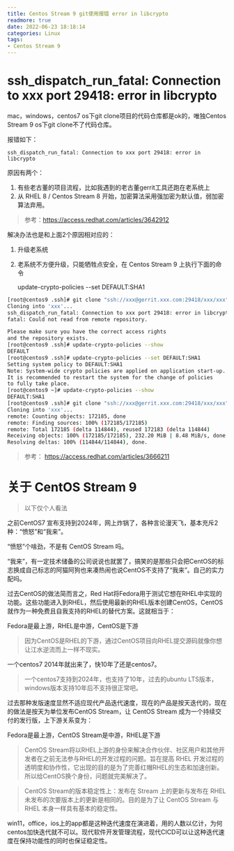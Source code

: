 ```yaml
---
title: Centos Stream 9 git使用报错 error in libcrypto
readmore: true
date: 2022-06-23 18:18:14
categories: Linux
tags:
- Centos Stream 9
---
```


# ssh_dispatch_run_fatal: Connection to xxx port 29418: error in libcrypto
mac，windows，centos7 os下git clone项目的代码仓库都是ok的，唯独Centos Stream 9 os下git clone不了代码仓库。

报错如下：

    ssh_dispatch_run_fatal: Connection to xxx port 29418: error in libcrypto

原因有两个：
1. 有些老古董的项目流程，比如我遇到的老古董gerrit工具还跑在老系统上
2. 从 RHEL 8 / Centos Stream 8 开始，加密算法采用强加密为默认值，弱加密算法弃用。

> 参考：https://access.redhat.com/articles/3642912

解决办法也是和上面2个原因相对应的：
1. 升级老系统
2. 老系统不方便升级，只能牺牲点安全，在 Centos Stream 9 上执行下面的命令

   update-crypto-policies --set DEFAULT:SHA1

```bash
[root@centos9 .ssh]# git clone "ssh://xxx@gerrit.xxx.com:29418/xxx/xxx"
Cloning into 'xxx'...
ssh_dispatch_run_fatal: Connection to xxx port 29418: error in libcrypto
fatal: Could not read from remote repository.

Please make sure you have the correct access rights
and the repository exists.
[root@centos9 .ssh]# update-crypto-policies --show
DEFAULT
[root@centos9 .ssh]# update-crypto-policies --set DEFAULT:SHA1
Setting system policy to DEFAULT:SHA1
Note: System-wide crypto policies are applied on application start-up.
It is recommended to restart the system for the change of policies
to fully take place.
[root@centos9 ~]# update-crypto-policies --show
DEFAULT:SHA1
[root@centos9 .ssh]# git clone "ssh://xxx@gerrit.xxx.com:29418/xxx/xxx"
Cloning into 'xxx'...
remote: Counting objects: 172185, done
remote: Finding sources: 100% (172185/172185)
remote: Total 172185 (delta 114844), reused 172183 (delta 114844)
Receiving objects: 100% (172185/172185), 232.20 MiB | 8.48 MiB/s, done.
Resolving deltas: 100% (114844/114844), done.
```

> 参考： https://access.redhat.com/articles/3666211

# 关于 CentOS Stream 9

> 以下仅个人看法

之前CentOS7 宣布支持到2024年，网上炸锅了，各种言论漫天飞，基本充斥2种：“愤怒”和“我来”。

“愤怒”个啥劲，不是有 CentOS Stream 吗。

“我来”，有一定技术储备的公司说说也就罢了，搞笑的是那些只会把CentOS的标志换成自己标志的阿猫阿狗也来凑热闹也说CentOS不支持了“我来”。自己的实力配吗。

过去CentOS的做法简而言之，Red Hat将Fedora用于测试它想在RHEL中实现的功能。这些功能进入到RHEL，然后使用最新的RHEL版本创建CentOS，CentOS就作为一种免费且自我支持的RHEL的替代方案。这就相当于：

Fedora是最上游，RHEL是中游，CentOS是下游

> 因为CentOS是RHEL的下游，通过CentOS项目向RHEL提交源码就像你想让江水逆流而上一样不现实。

一个centos7 2014年就出来了，快10年了还是centos7。

> 一个centos7支持到2024年，也支持了10年，过去的ubuntu LTS版本，windows版本支持10年后不支持很正常吧。

过去那种发版速度显然不适应现代产品迭代速度，现在的产品是按天迭代的，现在的做法是按天为单位发布CentOS Stream，让 CentOS Stream 成为一个持续交付的发行版，上下游关系变为：

Fedora是最上游，CentOS Stream是中游，RHEL是下游

> CentOS Stream将以RHEL上游的身份来解决合作伙伴、社区用户和其他开发者在之前无法参与RHEL的开发过程的问题。旨在提高 RHEL 开发过程的透明度和协作性，它出现的目的是为了完善红帽RHEL的生态和加速创新。所以给CentOS换个身份，问题就完美解决了。

> CentOS Stream的版本稳定性上：发布在 Stream 上的更新与发布在 RHEL 未发布的次要版本上的更新是相同的。目的是为了让 CentOS Stream 与 RHEL 本身一样具有基本的稳定性。

win11，office，ios上的app都是这种迭代速度在演进着，用的人数以亿计，为何centos加快迭代就不可以。现代软件开发管理流程，现代CICD可以让这种迭代速度在保持功能性的同时也保证稳定性。